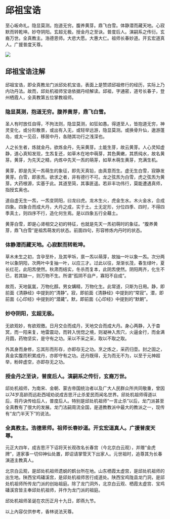 # 邱祖宝诰

至心皈命礼。隐显莫测。抱道无穷。腹养黄芽。鼎飞白雪。体静潜而藏天地。心寂默而转乾坤。妙夺阴阳。玄超无极。授金丹之至诀。普度后人。演嗣系之传衍。玄裔万世。全真教主。浩德恩师。大悲大愿。大惠大仁。祖师长春妙道。开玄宏道真人。广援普度天尊。


![](/media/202305/2023-05-21_091517_9469650.07016885850606591.png)
## 邱祖宝诰注解
邱祖宝诰，即全真教龙门派邱处机宝诰，表面上是赞颂邱祖修行的经历，实际上乃内功丹法。故而，邱处机祖师宝诰依据丹经解读。邱祖，字通密，道号长春子，登州栖霞人，全真教第五位掌教祖师。

### 隐显莫测，抱道无穷。腹养黄芽，鼎飞白雪。

圣人有时放任自得，不拘法则，隐显莫测，如狂如愚。得道至人，皆抱道无穷，神灵变化，或分形散景，或出有入无，或轻举远游，隐显莫测。或换骨升仙，遨游蓬岛，或太一见召，移居中丹，各随其功行之浅深也。

人之长生者，炼就金丹。欲炼金丹，先采黄芽。土能生芽，故云黄芽。人心灵知虚静，道心真知发现，生炁复还，如草木在地中萌芽，其色黄嫩，其质纯水，故名黄芽。黄芽，为先天之精，内炼中先天一炁的萌芽，如草木萌生黄芽，充满生机。

黄芽，即是先天一炁萌生的象征，即先天真铅，由真意而生。虚无生白雪，寂静发黄芽。白雪，即汞炁。欲求之者，非有德行不可。龙之弦炁为白雪，虎之弦炁为黄芽。大药根源，实基于此。其道至简，其事匪遥。若非丰功伟行，莫能遭遇真师，指授玄奥也。

道自虚无生一炁，一炁变阴阳，曰龙曰虎。龙木生火，虎金生水。木火金水，合成四象。四象合而成大丹，大丹之成，实于土。土无定形，分位四季、四时，不得四季真土，则四序不行，造化何生焉。是以四象五行全藉土。

黄芽白雪，即是心肾相交之初的特征，也就是先天一炁初萌时的象征。“腹养黄芽，鼎飞白雪”是祖炁萌发的状态。前面四句，形容修炼内丹时的状态。

### 体静潜而藏天地。心寂默而转乾坤。

草木未生之初，含孕至朴，及其甲坼，禀一炁以萌芽，故抽一叶以象一炁。次分两叶以象阴阳，次两叶中复抽一叶，以应三才。过此以往，渐渐长茂，春生绿叶，夏长红花，此阳炁使然。秋肃而结实，冬杀而复本，此阴炁使然。阴阳两齐，化生不已，若其缺一，则万物不生。所谓“孤阴不自产，寡阳不自成”。

故而，天地氤氲，万物化醇。男女媾精，万物化生。此常道，只斯为日用。静，即前面《清静经》中提到的“清静”。寂，即前面《清静经》中提到的“常寂”。潜，即前面《心印经》中提到的“潜藏”。默，即前面《心印经》中提到的“默朝”。

### 妙夺阴阳，玄超无极。

无欲观妙，有欲观徼。日月交合而成丹，天地交合而成大丹。身心两静，入于杳冥，而一阳来复，地雷震动，而转入恍惚之境，则凝神入炁穴，火逼金行，而金满月圆，药物坚实，是守有之功。采以不采之采，取以不取之取。

外其身而身修，忘其形而形存，亦即存无之功。烹之炼之，采药归壶。封之固之，真金实腹而积累成丹，亦即守有之功。还丹既得，无为而无不为，以至于元神超举，粉碎虚空，亦即存无之功。

### 授金丹之至诀，普度后人。演嗣系之传衍，玄裔万世。

邱处机祖师，为南宋、金朝、蒙古帝国统治者以及广大人民群众所共同敬重，曾因以74岁高龄而远赴西域劝说成吉思汗止杀爱民而闻名世界。邱处机祖师得道以后，将丹诀传给后人，普度后人。特别是邱处机祖师“一言止杀”以后，龙门派甚至全真教有了很大的发展。龙门法嗣周流全国，是道教教派中最大的教派之一，现传有“龙门半天下”的说法。

### 全真教主。浩德恩师。祖师长春妙道。开玄宏道真人。广援普度天尊。
元正大四年，成吉思汗下诏将天长观改名长春宫（今北京白云观），并赠“金虎牌”，道家事一切仰神仙处置，即诏请掌管天下出家人。元世祖时，追尊其为长春演道主教真人。

北京白云观，是邱处机祖师遗蜕的鹤台所在地。山东栖霞太虚宫，是邱处机祖师的出生地。陕西宝鸡磻溪宫，是邱处机祖师苦行成道处。陕西宝鸡陇县龙门洞，是邱处机祖师所传龙门派的创始祖庭。除了龙门洞外，北京白云观、栖霞太虚宫、宝鸡磻溪宫皆主奉邱处机祖师，并作为龙门派的祖庭。

邱处机祖师圣诞在农历正月十九日，即燕九节。

以上內容仅供参考，香林说法天尊。
